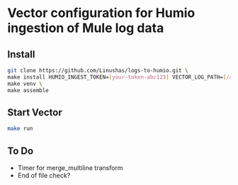 # Vector configuration for Humio ingestion of Mule log data

## Install
```bash
git clone https://github.com/Linushas/logs-to-humio.git \
make install HUMIO_INGEST_TOKEN=[your-token-abc123] VECTOR_LOG_PATH=[/absolute/path/to/logs/*.log] \
make venv \
make assemble
```

## Start Vector
```bash
make run
```

## To Do
- Timer for merge_multiline transform
- End of file check?